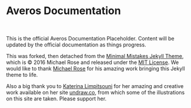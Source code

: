 # Averos Documentation

<br/>

This is the official Averos Documentation Placeholder.
Content will be updated by the official documentation as things progress.

This was forked, then detached from the [Minimal Mistakes Jekyll Theme](https://mmistakes.github.io/minimal-mistakes/), which is © 2016 Michael Rose and released under the [MIT License](https://github.com/mmistakes/minimal-mistakes/blob/master/LICENSE/).
We would like to thank [Michael Rose](https://mmistakes.github.io/minimal-mistakes/) for his amazing work bringing this Jekyll theme to life.

Also a big thank you to [Katerina Limpitsouni](https://twitter.com/ninaLimpi "Katerina Limpitsouni") for her amazing and creative work available on her site [undraw.co](https://undraw.co/ "undraw.co"), from which some of the illustrations on this site are taken. Please support her.